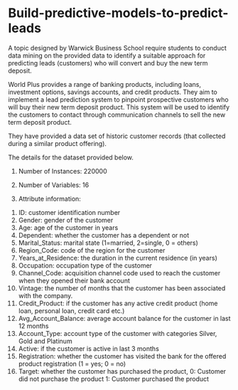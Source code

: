 # Build-predictive-models-to-predict-leads
A topic designed by Warwick Business School require students to conduct data mining on the provided data to identify a suitable approach for predicting leads (customers) who will convert and buy the new term deposit.

World Plus provides a range of banking products, including loans, investment options, savings accounts, and credit products.
They aim to implement a lead prediction system to pinpoint prospective customers who will buy their new term deposit product. 
This system will be used to identify the customers to contact through communication channels to sell the new term deposit product.

They have provided a data set of historic customer records (that collected during a similar product offering). 

The details for the dataset provided below.

1. Number of Instances: 220000 

2. Number of Variables: 16

3. Attribute information:
	
  1) ID: customer identification number
  2) Gender: gender of the customer
  3) Age: age of the customer in years
  4) Dependent: whether the customer has a dependent or not
  5) Marital_Status: marital state (1=married, 2=single, 0 = others)
  6) Region_Code: code of the region for the customer
  7) Years_at_Residence: the duration in the current residence (in years)
  8) Occupation: occupation type of the customer
  9) Channel_Code: acquisition channel code used to reach the customer when they opened their bank account 
  10) Vintage: the number of months that the customer has been associated with the company.
  11) Credit_Product: if the customer has any active credit product (home loan, personal loan, credit card etc.)
  12) Avg_Account_Balance: average account balance for the customer in last 12 months
  13) Account_Type: account type of the customer with categories Silver, Gold and Platinum
  14) Active: if the customer is active in last 3 months
  15) Registration: whether the customer has visited the bank for the offered product registration (1 = yes; 0 = no)
  16) Target: whether the customer has purchased the product, 
	0: Customer did not purchase the product
	1: Customer purchased the product

